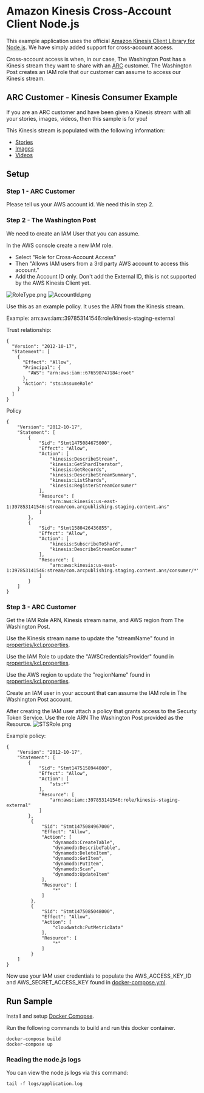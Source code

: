 # Amazon Kinesis Cross-Account Client Node.js
This example application uses the official [Amazon Kinesis Client Library for Node.js](https://github.com/awslabs/amazon-kinesis-client-nodejs).  We have simply added support for cross-account access.

Cross-account access is when, in our case, The Washington Post has a Kinesis stream they want to share with an [ARC](http://www.arcpublishing.com) customer.  The Washington Post creates an IAM role that our customer can assume to access our Kinesis stream.

## ARC Customer - Kinesis Consumer Example
If you are an ARC customer and have been given a Kinesis stream with all your stories, images, videos, then this sample is for you!

This Kinesis stream is populated with the following information:
* [Stories](https://github.com/washingtonpost/ans-schema/blob/master/src/main/resources/schema/ans/0.5.7/content_operation.json)
* [Images](https://github.com/washingtonpost/ans-schema/blob/master/src/main/resources/schema/ans/0.5.7/image_operation.json)
* [Videos](https://github.com/washingtonpost/ans-schema/blob/master/src/main/resources/schema/ans/0.5.7/video_operation.json)

## Setup
### Step 1 - ARC Customer
Please tell us your AWS account id.  We need this in step 2.

### Step 2 - The Washington Post
We need to create an IAM User that you can assume.

In the AWS console create a new IAM role.
* Select "Role for Cross-Account Access"
* Then "Allows IAM users from a 3rd party AWS account to access this account."
* Add the Account ID only.  Don't add the External ID, this is not supported by the AWS Kinesis Client yet.

![RoleType.png](RoleType.png)
![AccountId.png](AccountId.png)

Use this as an example policy.  It uses the ARN from the Kinesis stream.

Example: arn:aws:iam::397853141546:role/kinesis-staging-external

Trust relationship:
```
{
  "Version": "2012-10-17",
  "Statement": [
    {
      "Effect": "Allow",
      "Principal": {
        "AWS": "arn:aws:iam::676590747184:root"
      },
      "Action": "sts:AssumeRole"
    }
  ]
}
```
Policy

```
{
    "Version": "2012-10-17",
    "Statement": [
        {
            "Sid": "Stmt1475084675000",
            "Effect": "Allow",
            "Action": [
                "kinesis:DescribeStream",
                "kinesis:GetShardIterator",
                "kinesis:GetRecords",
                "kinesis:DescribeStreamSummary",
                "kinesis:ListShards",
                "kinesis:RegisterStreamConsumer"
            ],
            "Resource": [
                "arn:aws:kinesis:us-east-1:397853141546:stream/com.arcpublishing.staging.content.ans"
            ]
        },
        {
            "Sid": "Stmt1580426436855",
            "Effect": "Allow",
            "Action": [
                "kinesis:SubscribeToShard",
                "kinesis:DescribeStreamConsumer"
            ],
            "Resource": [
                "arn:aws:kinesis:us-east-1:397853141546:stream/com.arcpublishing.staging.content.ans/consumer/*"
            ]
        }
    ]
}
```

### Step 3 - ARC Customer
Get the IAM Role ARN, Kinesis stream name, and AWS region from The Washington Post.

Use the Kinesis stream name to update the "streamName" found in [properties/kcl.properties](properties/kcl.propertis).

Use the IAM Role to update the "AWSCredentialsProvider" found in [properties/kcl.properties](properties/kcl.propertis).

Use the AWS region to update the "regionName" found in [properties/kcl.properties](properties/kcl.propertis).

Create an IAM user in your account that can assume the IAM role in The Washington Post account.

After creating the IAM user attach a policy that grants access to the Securty Token Service.  Use the role ARN The Washington Post provided as the Resource.
![STSRole.png](STSRole.png)

Example policy:
```
{
    "Version": "2012-10-17",
    "Statement": [
        {
            "Sid": "Stmt1475158944000",
            "Effect": "Allow",
            "Action": [
                "sts:*"
            ],
            "Resource": [
                "arn:aws:iam::397853141546:role/kinesis-staging-external"
            ]
        },
         {
             "Sid": "Stmt1475084967000",
             "Effect": "Allow",
             "Action": [
                 "dynamodb:CreateTable",
                 "dynamodb:DescribeTable",
                 "dynamodb:DeleteItem",
                 "dynamodb:GetItem",
                 "dynamodb:PutItem",
                 "dynamodb:Scan",
                 "dynamodb:UpdateItem"
             ],
             "Resource": [
                 "*"
             ]
         },
         {
             "Sid": "Stmt1475085048000",
             "Effect": "Allow",
             "Action": [
                 "cloudwatch:PutMetricData"
             ],
             "Resource": [
                 "*"
             ]
         }
    ]
}
```

Now use your IAM user credentials to populate the AWS_ACCESS_KEY_ID and AWS_SECRET_ACCESS_KEY found in [docker-compose.yml](docker-compose.yml).

## Run Sample
Install and setup [Docker Comopse](https://docs.docker.com/compose/).

Run the following commands to build and run this docker container.
```
docker-compose build
docker-compose up
```

### Reading the node.js logs
You can view the node.js logs via this command:
```
tail -f logs/application.log
```